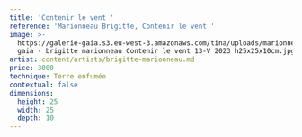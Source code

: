 ```yaml
---
title: 'Contenir le vent '
reference: 'Marionneau Brigitte, Contenir le vent '
image: >-
  https://galerie-gaia.s3.eu-west-3.amazonaws.com/tina/uploads/marionneau-brigitte/galerie
  gaia - brigitte marionneau Contenir le vent 13-V 2023 h25x25x10cm.jpg
artist: content/artists/brigitte-marionneau.md
price: 3000
technique: Terre enfumée
contextual: false
dimensions:
  height: 25
  width: 25
  depth: 10
---
```


